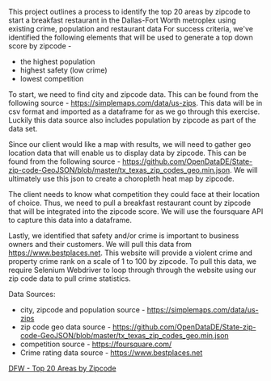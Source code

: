 
This project outlines a process to identify the top 20 areas by zipcode to start a breakfast restaurant in the Dallas-Fort Worth metroplex using existing crime, population and restaurant data
For success criteria, we've identified the following elements that will be used to generate a top down score by zipcode -
- the highest population
- highest safety (low crime)
- lowest competition


To start, we need to find city and zipcode data. This can be found from the following source - https://simplemaps.com/data/us-zips. This data will be in csv format and imported as a dataframe for as we go through this exercise. Luckily this data source also includes population by zipcode as part of the data set.

Since our client would like a map with results, we will need to gather geo location data that will enable us to display data by zipcode. This can be found from the following source - https://github.com/OpenDataDE/State-zip-code-GeoJSON/blob/master/tx_texas_zip_codes_geo.min.json. We will ultimately use this json to create a choropleth heat map by zipcode.

The client needs to know what competition they could face at their location of choice. Thus, we need to pull a breakfast restaurant count by zipcode that will be integrated into the zipcode score. We will use the foursquare API to capture this data into a dataframe.

Lastly, we identified that safety and/or crime is important to business owners and their customers. We will pull this data from https://www.bestplaces.net. This website will provide a violent crime and property crime rank on a scale of 1 to 100 by zipcode. To pull this data, we require Selenium Webdriver to loop through through the website using our zip code data to pull crime statistics.


Data Sources:

- city, zipcode and population source - https://simplemaps.com/data/us-zips
- zip code geo data source - https://github.com/OpenDataDE/State-zip-code-GeoJSON/blob/master/tx_texas_zip_codes_geo.min.json
- competition source - https://foursquare.com/
- Crime rating data source - https://www.bestplaces.net

[ DFW - Top 20 Areas by Zipcode](https://nbviewer.org/github/sp1ral0u1/sp1ral0u1.github.io/blob/main/Restaurant%20Startup%20Location%20Ranking%20By%20Zipcode%20-%20Final%20Version%20%28for%20repo%29.ipynb)

